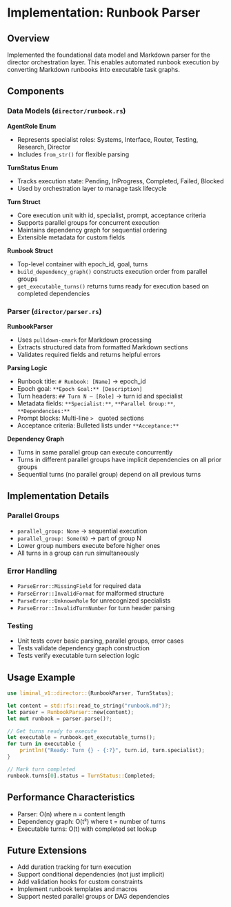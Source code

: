 # Implementation: Runbook Parser

## Overview

Implemented the foundational data model and Markdown parser for the director orchestration layer. This enables automated runbook execution by converting Markdown runbooks into executable task graphs.

## Components

### Data Models (`director/runbook.rs`)

**AgentRole Enum**
- Represents specialist roles: Systems, Interface, Router, Testing, Research, Director
- Includes `from_str()` for flexible parsing

**TurnStatus Enum**
- Tracks execution state: Pending, InProgress, Completed, Failed, Blocked
- Used by orchestration layer to manage task lifecycle

**Turn Struct**
- Core execution unit with id, specialist, prompt, acceptance criteria
- Supports parallel groups for concurrent execution
- Maintains dependency graph for sequential ordering
- Extensible metadata for custom fields

**Runbook Struct**
- Top-level container with epoch_id, goal, turns
- `build_dependency_graph()` constructs execution order from parallel groups
- `get_executable_turns()` returns turns ready for execution based on completed dependencies

### Parser (`director/parser.rs`)

**RunbookParser**
- Uses `pulldown-cmark` for Markdown processing
- Extracts structured data from formatted Markdown sections
- Validates required fields and returns helpful errors

**Parsing Logic**
- Runbook title: `# Runbook: [Name]` → epoch_id
- Epoch goal: `**Epoch Goal:** [Description]`
- Turn headers: `## Turn N — [Role]` → turn id and specialist
- Metadata fields: `**Specialist:**`, `**Parallel Group:**`, `**Dependencies:**`
- Prompt blocks: Multi-line `> ` quoted sections
- Acceptance criteria: Bulleted lists under `**Acceptance:**`

**Dependency Graph**
- Turns in same parallel group can execute concurrently
- Turns in different parallel groups have implicit dependencies on all prior groups
- Sequential turns (no parallel group) depend on all previous turns

## Implementation Details

### Parallel Groups
- `parallel_group: None` → sequential execution
- `parallel_group: Some(N)` → part of group N
- Lower group numbers execute before higher ones
- All turns in a group can run simultaneously

### Error Handling
- `ParseError::MissingField` for required data
- `ParseError::InvalidFormat` for malformed structure
- `ParseError::UnknownRole` for unrecognized specialists
- `ParseError::InvalidTurnNumber` for turn header parsing

### Testing
- Unit tests cover basic parsing, parallel groups, error cases
- Tests validate dependency graph construction
- Tests verify executable turn selection logic

## Usage Example

```rust
use liminal_v1::director::{RunbookParser, TurnStatus};

let content = std::fs::read_to_string("runbook.md")?;
let parser = RunbookParser::new(content);
let mut runbook = parser.parse()?;

// Get turns ready to execute
let executable = runbook.get_executable_turns();
for turn in executable {
    println!("Ready: Turn {} - {:?}", turn.id, turn.specialist);
}

// Mark turn completed
runbook.turns[0].status = TurnStatus::Completed;
```

## Performance Characteristics

- Parser: O(n) where n = content length
- Dependency graph: O(t²) where t = number of turns
- Executable turns: O(t) with completed set lookup

## Future Extensions

- Add duration tracking for turn execution
- Support conditional dependencies (not just implicit)
- Add validation hooks for custom constraints
- Implement runbook templates and macros
- Support nested parallel groups or DAG dependencies